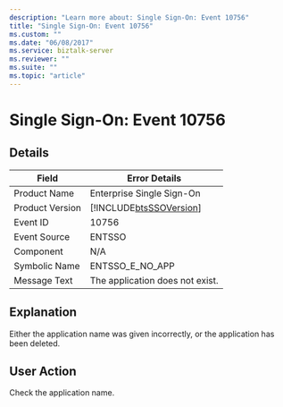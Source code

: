 ```yaml
---
description: "Learn more about: Single Sign-On: Event 10756"
title: "Single Sign-On: Event 10756"
ms.custom: ""
ms.date: "06/08/2017"
ms.service: biztalk-server
ms.reviewer: ""
ms.suite: ""
ms.topic: "article"
---
```

# Single Sign-On: Event 10756
## Details  
  
| Field | Error Details |
|-----------------|------------------------------------------------------------|
|  Product Name   |                 Enterprise Single Sign-On                  |
| Product Version | [!INCLUDE[btsSSOVersion](../includes/btsssoversion-md.md)] |
|    Event ID     |                           10756                            |
|  Event Source   |                           ENTSSO                           |
|    Component    |                            N/A                             |
|  Symbolic Name  |                      ENTSSO_E_NO_APP                       |
|  Message Text   |              The application does not exist.               |
  
## Explanation  
 Either the application name was given incorrectly, or the application has been deleted.  
  
## User Action  
 Check the application name.
